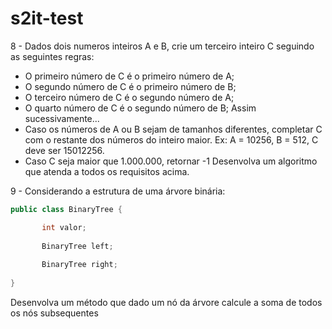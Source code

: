 # s2it-test


8 - Dados dois numeros inteiros A e B, crie um terceiro inteiro C seguindo as seguintes
regras:
- O primeiro número de C é o primeiro número de A;
- O segundo número de C é o primeiro número de B;
- O terceiro número de C é o segundo número de A;
- O quarto número de C é o segundo número de B;
Assim sucessivamente...
- Caso os números de A ou B sejam de tamanhos diferentes, completar C com o restante
dos números do inteiro maior. Ex: A = 10256, B = 512, C deve ser 15012256.
- Caso C seja maior que 1.000.000, retornar -1
Desenvolva um algoritmo que atenda a todos os requisitos acima.


9 - Considerando a estrutura de uma árvore binária:

```Java
public class BinaryTree {

       int valor;
       
       BinaryTree left;
       
       BinaryTree right;
       
}
```

Desenvolva um método que dado um nó da árvore calcule a soma de todos os nós subsequentes
